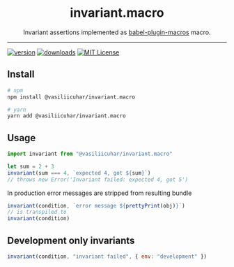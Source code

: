 <div align="center">
<h1>invariant.macro</h1>

<p>Invariant assertions implemented as <a href="https://babeljs.io/blog/2017/09/11/zero-config-with-babel-macros">babel-plugin-macros</a> macro.</p>
</div>

---

<!-- prettier-ignore-start -->
[![version][version-badge]][package]
[![downloads][downloads-badge]][npmtrends]
[![MIT License][license-badge]][license]
<!-- prettier-ignore-end -->

## Install

```sh
# npm
npm install @vasiliicuhar/invariant.macro

# yarn
yarn add @vasiliicuhar/invariant.macro
```

## Usage

```js
import invariant from "@vasiliicuhar/invariant.macro"

let sum = 2 + 3
invariant(sum === 4, `expected 4, got ${sum}`)
// throws new Error('Invariant failed: expected 4, got 5')
```

In production error messages are stripped from resulting bundle

```js
invariant(condition, `error message ${prettyPrint(obj)}`)
// is transpiled to
invariant(condition)
```

## Development only invariants

```js
invariant(condition, "invariant failed", { env: "development" })
```

<!-- prettier-ignore-start -->
[version-badge]: https://img.shields.io/npm/v/@vasiliicuhar/invariant.macro.svg?style=flat-square
[package]: https://www.npmjs.com/package/@vasiliicuhar/invariant.macro
[downloads-badge]: https://img.shields.io/npm/dm/@vasiliicuhar/invariant.macro.svg?style=flat-square
[npmtrends]: http://www.npmtrends.com/@vasiliicuhar/invariant.macro
[license-badge]: https://img.shields.io/npm/l/@vasiliicuhar/invariant.macro.svg?style=flat-square
[license]: /LICENSE
<!-- prettier-ignore-end -->
